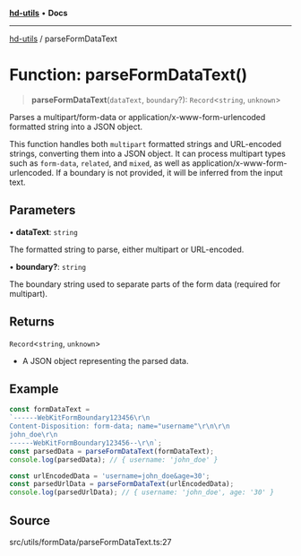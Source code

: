 [**hd-utils**](../README.md) • **Docs**

***

[hd-utils](../globals.md) / parseFormDataText

# Function: parseFormDataText()

> **parseFormDataText**(`dataText`, `boundary`?): `Record`\<`string`, `unknown`\>

Parses a multipart/form-data or application/x-www-form-urlencoded formatted string into a JSON object.

This function handles both `multipart` formatted strings and URL-encoded strings, converting them into
a JSON object. It can process multipart types such as `form-data`, `related`, and `mixed`, as well as
application/x-www-form-urlencoded. If a boundary is not provided, it will be inferred from the input text.

## Parameters

• **dataText**: `string`

The formatted string to parse, either multipart or URL-encoded.

• **boundary?**: `string`

The boundary string used to separate parts of the form data (required for multipart).

## Returns

`Record`\<`string`, `unknown`\>

- A JSON object representing the parsed data.

## Example

```ts
const formDataText = 
`------WebKitFormBoundary123456\r\n
Content-Disposition: form-data; name="username"\r\n\r\n
john_doe\r\n
------WebKitFormBoundary123456--\r\n`;
const parsedData = parseFormDataText(formDataText);
console.log(parsedData); // { username: 'john_doe' }

const urlEncodedData = 'username=john_doe&age=30';
const parsedUrlData = parseFormDataText(urlEncodedData);
console.log(parsedUrlData); // { username: 'john_doe', age: '30' }
```

## Source

src/utils/formData/parseFormDataText.ts:27
